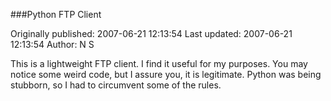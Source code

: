 ###Python FTP Client

Originally published: 2007-06-21 12:13:54
Last updated: 2007-06-21 12:13:54
Author: N S

This is a lightweight FTP client.  I find it useful for my purposes.  You may notice some weird code, but I assure you, it is legitimate.  Python was being stubborn, so I had to circumvent some of the rules.